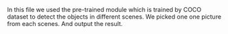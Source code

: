 In this file we used the pre-trained module which is trained by COCO dataset to detect the objects in different scenes.
We picked one one picture from each scenes. And output the result.
